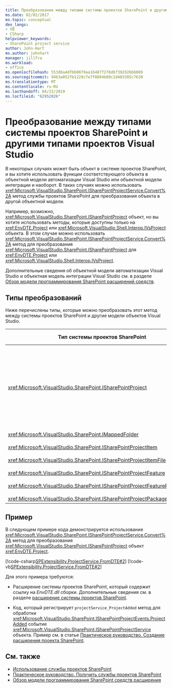 ```yaml
---
title: Преобразование между типами системы проектов SharePoint и другими типами проектов Visual Studio | Документация Майкрософт
ms.date: 02/02/2017
ms.topic: conceptual
dev_langs:
- VB
- CSharp
helpviewer_keywords:
- SharePoint project service
author: John-Hart
ms.author: johnhart
manager: jillfra
ms.workload:
- office
ms.openlocfilehash: 553d6a4dfb60079aa16487f276d6f392926bb089
ms.sourcegitcommit: 94b3a052fb1229c7e7f8804b09c1d403385c7630
ms.translationtype: MT
ms.contentlocale: ru-RU
ms.lasthandoff: 04/23/2019
ms.locfileid: "62952026"
---
```

# <a name="convert-between-sharepoint-project-system-types-and-other-visual-studio-project-types"></a>Преобразование между типами системы проектов SharePoint и другими типами проектов Visual Studio
  В некоторых случаях может быть объект в системе проектов SharePoint, и вы хотите использовать функции соответствующего объекта в объектной модели автоматизации Visual Studio или объектной модели интеграции и наоборот. В таких случаях можно использовать <xref:Microsoft.VisualStudio.SharePoint.ISharePointProjectService.Convert%2A> метод службы проектов SharePoint для преобразования объекта в другой объектной модели.

 Например, возможно, <xref:Microsoft.VisualStudio.SharePoint.ISharePointProject> объект, но вы хотите использовать методы, которые доступны только на <xref:EnvDTE.Project> или <xref:Microsoft.VisualStudio.Shell.Interop.IVsProject> объекта. В этом случае можно использовать <xref:Microsoft.VisualStudio.SharePoint.ISharePointProjectService.Convert%2A> метод для преобразования <xref:Microsoft.VisualStudio.SharePoint.ISharePointProject> для <xref:EnvDTE.Project> или <xref:Microsoft.VisualStudio.Shell.Interop.IVsProject>.

 Дополнительные сведения об объектной модели автоматизации Visual Studio и объектная модель интеграции Visual Studio см. в разделе [Обзор модели программирования SharePoint расширений средств](../sharepoint/overview-of-the-programming-model-of-sharepoint-tools-extensions.md).

## <a name="types-of-conversions"></a>Типы преобразований
 Ниже перечислены типы, которые можно преобразовать этот метод между системы проектов SharePoint и другие модели объектов Visual Studio.

|Тип системы проектов SharePoint|Соответствующие типы в объектных моделях автоматизации и интеграции|
|------------------------------------|-------------------------------------------------------------------------|
|<xref:Microsoft.VisualStudio.SharePoint.ISharePointProject>|<xref:EnvDTE.Project><br /><br /> или<br /><br /> Любой интерфейс в объектной модели интеграции Visual Studio, реализуемый основного объекта COM для проекта. Такие интерфейсы включают <xref:Microsoft.VisualStudio.Shell.Interop.IVsHierarchy>, <xref:Microsoft.VisualStudio.Shell.Interop.IVsProject> (или производный интерфейс) и <xref:Microsoft.VisualStudio.Shell.Interop.IVsBuildPropertyStorage>. Список главных интерфейсов, реализуемых в проектах, см. в разделе [основные компоненты модели проекта](../extensibility/internals/project-model-core-components.md).|
|<xref:Microsoft.VisualStudio.SharePoint.IMappedFolder><br /><br /> <xref:Microsoft.VisualStudio.SharePoint.ISharePointProjectItem><br /><br /> <xref:Microsoft.VisualStudio.SharePoint.ISharePointProjectItemFile><br /><br /> <xref:Microsoft.VisualStudio.SharePoint.ISharePointProjectFeature><br /><br /> <xref:Microsoft.VisualStudio.SharePoint.ISharePointProjectFeatureResourceFile><br /><br /> <xref:Microsoft.VisualStudio.SharePoint.ISharePointProjectPackage>|<xref:EnvDTE.ProjectItem><br /><br /> или<br /><br /> Объект<xref:System.UInt32> (также называемый VSITEMID) значение, которое идентифицирует элемент проекта в <xref:Microsoft.VisualStudio.Shell.Interop.IVsHierarchy> , которая его содержит. Это значение может быть передан *itemid* параметр некоторых <xref:Microsoft.VisualStudio.Shell.Interop.IVsHierarchy> методы.|

## <a name="example"></a>Пример
 В следующем примере кода демонстрируется использование <xref:Microsoft.VisualStudio.SharePoint.ISharePointProjectService.Convert%2A> метод для преобразования <xref:Microsoft.VisualStudio.SharePoint.ISharePointProject> объект <xref:EnvDTE.Project>.

 [!code-csharp[SPExtensibility.ProjectService.FromDTE#2](../sharepoint/codesnippet/CSharp/spprojectserviceaddin/connect.cs#2)]
 [!code-vb[SPExtensibility.ProjectService.FromDTE#2](../sharepoint/codesnippet/VisualBasic/spprojectserviceaddin/connect.vb#2)]

 Для этого примера требуются:

- Расширение системы проектов SharePoint, который содержит ссылку на *EnvDTE.dll* сборки. Дополнительные сведения см. в разделе [расширение системы проектов SharePoint](../sharepoint/extending-the-sharepoint-project-system.md).

- Код, который регистрирует `projectService_ProjectAdded` метод для обработки <xref:Microsoft.VisualStudio.SharePoint.ISharePointProjectEvents.ProjectAdded> событие <xref:Microsoft.VisualStudio.SharePoint.ISharePointProjectService> объекта. Пример см. в статье [Практическое руководство. Создание расширения проекта SharePoint](../sharepoint/how-to-create-a-sharepoint-project-extension.md).

## <a name="see-also"></a>См. также

- [Использование службы проектов SharePoint](../sharepoint/using-the-sharepoint-project-service.md)
- [Практическое руководство. Получить службы проектов SharePoint](../sharepoint/how-to-retrieve-the-sharepoint-project-service.md)
- [Обзор модели программирования SharePoint средств расширения](../sharepoint/overview-of-the-programming-model-of-sharepoint-tools-extensions.md)
